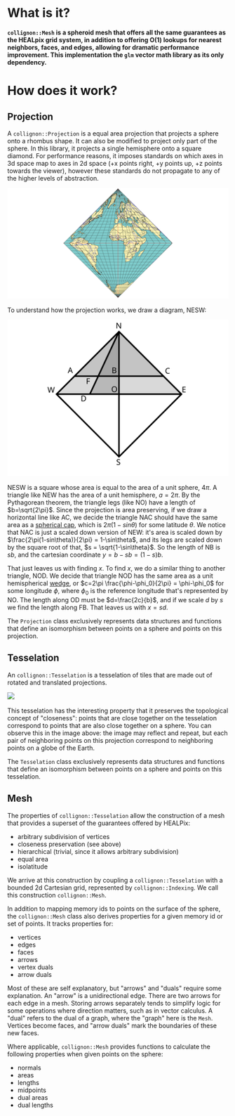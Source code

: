 # What is it?

**`collignon::Mesh` is a spheroid mesh that offers all the same guarantees as the HEALpix grid system, in addition to offering O(1) lookups for nearest neighbors, faces, and edges, allowing for dramatic performance improvement. This implementation the `glm` vector math library as its only dependency.**

# How does it work?

## Projection

A `collignon::Projection` is a equal area projection that projects a sphere onto a rhombus shape. It can also be modified to project only part of the sphere. In this library, it projects a single hemisphere onto a square diamond. For performance reasons, it imposes standards on which axes in 3d space map to axes in 2d space (+x points right, +y points up, +z points towards the viewer), however these standards do not propagate to any of the higher levels of abstraction.

![](Projection.png)

To understand how the projection works, we draw a diagram, NESW:

![](ProjectionDiagram.svg)

NESW is a square whose area is equal to the area of a unit sphere, $4\pi$. A triangle like NEW has the area of a unit hemisphere, $a=2\pi$. By the Pythagorean theorem, the triangle legs (like NO) have a length of $b=\sqrt{2\pi}$. Since the projection is area preserving, if we draw a horizontal line like AC, we decide the triangle NAC should have the same area as a [spherical cap](https://en.wikipedia.org/wiki/Spherical_cap), which is $2\pi(1-sin\theta)$ for some latitude $\theta$. We notice that NAC is just a scaled down version of NEW: it's area is scaled down by $\frac{2\pi(1-sin\theta)}{2\pi} = 1-\sin\theta$, and its legs are scaled down by the square root of that, $s = \sqrt{1-\sin\theta}$. So the length of NB is $sb$, and the cartesian coordinate $y = b-sb = (1-s)b$. 

That just leaves us with finding $x$. To find $x$, we do a similar thing to another triangle, NOD. We decide that triangle NOD has the same area as a unit hemispherical [wedge](https://en.wikipedia.org/wiki/Spherical_wedge), or $c=2\pi \frac{\phi-\phi_0}{2\pi} = \phi-\phi_0$ for some longitude $\phi$, where $\phi_0$ is the reference longitude that's represented by NO. The length along OD must be $d=\frac{2c}{b}$, and if we scale $d$ by $s$ we find the length along FB. That leaves us with $x = sd$.

The `Projection` class exclusively represents data structures and functions 
that define an isomorphism between points on a sphere and points on this projection.

## Tesselation

An `collignon::Tesselation` is a tesselation of tiles that are made out of rotated and translated projections.

![](Tesselation.png)

This tesselation has the interesting property that it preserves the topological concept of "closeness":
points that are close together on the tesselation correspond to points that are also close together on a sphere.
You can observe this in the image above: the image may reflect and repeat, 
but each pair of neighboring points on this projection correspond to neighboring points on a globe of the Earth.

The `Tesselation` class exclusively represents data structures and functions 
that define an isomorphism between points on a sphere and points on this tesselation.

## Mesh

The properties of `collignon::Tesselation` allow the construction of a mesh that provides a superset of the guarantees offered by HEALPix:

* arbitrary subdivision of vertices
* closeness preservation (see above)
* hierarchical (trivial, since it allows arbitrary subdivision)
* equal area
* isolatitude

We arrive at this construction by coupling a `collignon::Tesselation` with a bounded 2d Cartesian grid, 
represented by `collignon::Indexing`. We call this construction `collignon::Mesh`.

In addition to mapping memory ids to points on the surface of the sphere,
the `collignon::Mesh` class also derives properties for a given memory id or set of points.
It tracks properties for:
* vertices
* edges
* faces
* arrows
* vertex duals
* arrow duals

Most of these are self explanatory, but "arrows" and "duals" require some explanation.
An "arrow" is a unidirectional edge. There are two arrows for each edge in a mesh. 
Storing arrows separately tends to simplify logic for some operations where direction matters, such as in vector calculus.
A "dual" refers to the dual of a graph, where the "graph" here is the `Mesh`. 
Vertices become faces, and "arrow duals" mark the boundaries of these new faces.

Where applicable, `collignon::Mesh` provides functions to calculate the following properties when given points on the sphere:

* normals
* areas
* lengths
* midpoints
* dual areas
* dual lengths
